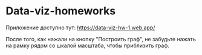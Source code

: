 # Data-viz-homeworks

Приложение доступно тут: https://data-viz-hw-1.web.app/

После того, как нажали на кнопку "Построить граф", не забудьте нажать на рамку рядом со шкалой масштаба, чтобы приблизить граф.
